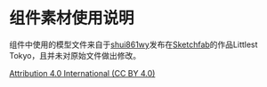 # 组件素材使用说明

组件中使用的模型文件来自于[shui861wy](https://sketchfab.com/shui861wy)发布在[Sketchfab](sketchfab.com)的作品Littlest Tokyo，且并未对原始文件做出修改。

[Attribution 4.0 International (CC BY 4.0)](https://creativecommons.org/licenses/by/4.0/legalcode)